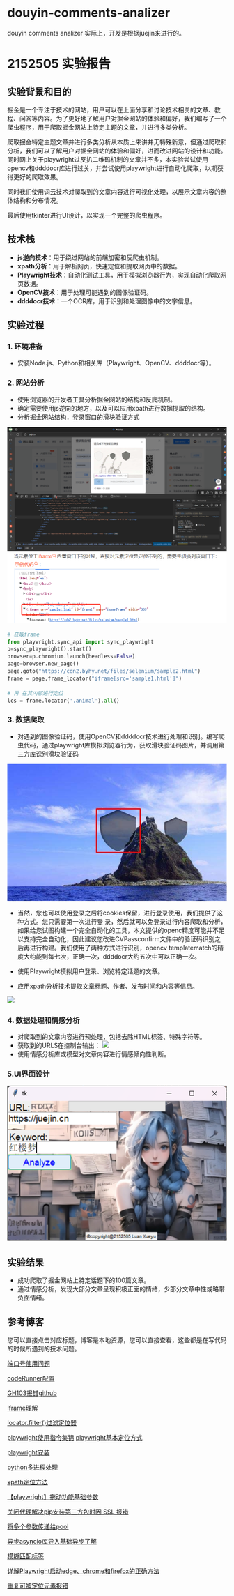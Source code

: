 # douyin-comments-analizer
douyin comments analizer
实际上，开发是根据juejin来进行的。

# 2152505 实验报告

## 实验背景和目的

掘金是一个专注于技术的网站，用户可以在上面分享和讨论技术相关的文章、教程、问答等内容。为了更好地了解用户对掘金网站的体验和偏好，我们编写了一个爬虫程序，用于爬取掘金网站上特定主题的文章，并进行多类分析。

爬取掘金特定主题文章并进行多类分析从本质上来讲并无特殊新意，但通过爬取和分析，我们可以了解用户对掘金网站的体验和偏好，进而改进网站的设计和功能。同时网上关于playwright过反扒二维码机制的文章并不多，本实验尝试使用opencv和ddddocr库进行过关，并尝试使用playwright进行自动化爬取，以期获得更好的爬取效果。

同时我们使用词云技术对爬取到的文章内容进行可视化处理，以展示文章内容的整体结构和分布情况。

最后使用tkinter进行UI设计，以实现一个完整的爬虫程序。


## 技术栈

- **js逆向技术**：用于绕过网站的前端加密和反爬虫机制。
- **xpath分析**：用于解析网页，快速定位和提取网页中的数据。
- **Playwright技术**：自动化测试工具，用于模拟浏览器行为，实现自动化爬取网页数据。
- **OpenCV技术**：用于处理可能遇到的图像验证码。
- **ddddocr技术**：一个OCR库，用于识别和处理图像中的文字信息。


## 实验过程
### 1. 环境准备

- 安装Node.js、Python和相关库（Playwright、OpenCV、ddddocr等）。
### 2. 网站分析

- 使用浏览器的开发者工具分析掘金网站的结构和反爬机制。
- 确定需要使用js逆向的地方，以及可以应用xpath进行数据提取的结构。
- 分析掘金网站结构，登录窗口的滑块验证方式

![](./resources/LabImage1.png)
![](./resources/iframe1.png)

```python
# 获取frame
from playwright.sync_api import sync_playwright
p=sync_playwright().start()
browser=p.chromium.launch(headless=False)
page=browser.new_page()
page.goto("https://cdn2.byhy.net/files/selenium/sample2.html")
frame = page.frame_locator("iframe[src='sample1.html']")

# 再 在其内部进行定位
lcs = frame.locator('.animal').all()
```

### 3. 数据爬取

- 对遇到的图像验证码，使用OpenCV和ddddocr技术进行处理和识别。编写爬虫代码，通过playwright库模拟浏览器行为，获取滑块验证码图片，并调用第三方库识别滑块验证码

![](./result/1717489415.jpg)


- 当然，您也可以使用登录之后将cookies保留，进行登录使用，我们提供了这种方式。您只需要第一次进行登
录，然后就可以免登录进行内容爬取和分析，如果给您试图构建一个完全自动化的工具，本文提供的openc精度可能并不足以支持完全自动化，因此建议您改进CVPassconfirm文件中的验证码识别之后再进行构建。我们使用了两种方式进行识别，opencv templatematch的精度大约能到每七次，正确一次，ddddocr大约五次中可以正确一次。

- 使用Playwright模拟用户登录、浏览特定话题的文章。
- 应用xpath分析技术提取文章标题、作者、发布时间和内容等信息。

![](./resources/LabImage3.png)

### 4. 数据处理和情感分析

- 对爬取到的文章内容进行预处理，包括去除HTML标签、特殊字符等。
- 获取到的URLS在控制台输出：
![](../douyin-comments-analizer/resources/title.png)
- 使用情感分析库或模型对文章内容进行情感倾向性判断。

### 5.UI界面设计

![](./resources/UI.png)

## 实验结果

- 成功爬取了掘金网站上特定话题下的100篇文章。
- 通过情感分析，发现大部分文章呈现积极正面的情绪，少部分文章中性或略带负面情绪。

## 参考博客  
您可以直接点击对应标题，博客是本地资源，您可以直接查看，这些都是在写代码的时候所遇到的技术问题。

[端口号使用问题](./reference/[端口号问题]使用git时遇到Failed%20to%20connect%20to%20github.com%20port%20443%20after%2021090%20ms_%20Couldn‘t%20connect%20to%20server_git%20couldn't%20connect%20to%20server.html)

[codeRunner配置](./reference/codeRunner%20配置.html)

[GH103报错github](./reference/GH103报错github.html)

[iframe理解](./reference/iframe理解.html)

[locator.filter()过滤定位器](./reference/locator.filter()过滤定位器.html)

[playwright使用指令集锦](./reference/playwright使用指令集锦.html)
[playwright基本定位方式](./reference/playwright基本定位方式.html)

[playwright安装](./reference/playwright安装.html)

[python多进程处理](./reference/python多进程处理.html)

[xpath定位方法](./reference/xpath定位方法.html)

[【playwright】拖动功能基础参数](./reference/【playwright】拖动功能基础参数.html)

[关闭代理解决pip安装第三方包时因 SSL 报错](./reference/关闭代理%20解决%20pip%20安装第三方包时因%20SSL%20报错_pip%20ssl.html)

[将多个参数传递给pool](./reference/将多个参数传递给pool.map().html)

[异步asyncio库导入基础异步了解](./reference/异步asyncio库导入%20基础异步了解.html)

[模糊匹配标签](./reference/模糊匹配标签.html)

[详解Playwright启动edge、chrome和firefox的正确方法](./reference/详解Playwright启动edge、chrome和firefox的正确方法.html)

[重复可被定位元素报错](./reference/重复可被定位元素报错.html)

